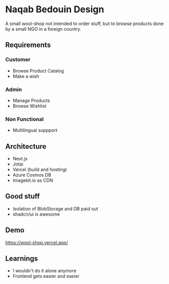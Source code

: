 # Naqab Bedouin Design

A small wool-shop not intended to order stuff, but to browse products done by a small NGO in a foreign country.

## Requirements

### Customer

- Browse Product Catalog
- Make a wish

### Admin

- Manage Products
- Browse Wishlist

### Non Functional

- Multilingual suppport

## Architecture

- Next.js
- Jotai
- Vercel (build and hosting)
- Azure Cosmos DB
- Imagekit.io as CDN

## Good stuff
- Isolation of BlobStorage and DB paid out
- shadcn/ui is awesome

## Demo
https://wool-shop.vercel.app/
## Learnings

- I wouldn't do it alone anymore
- Frontend gets easier and easier
